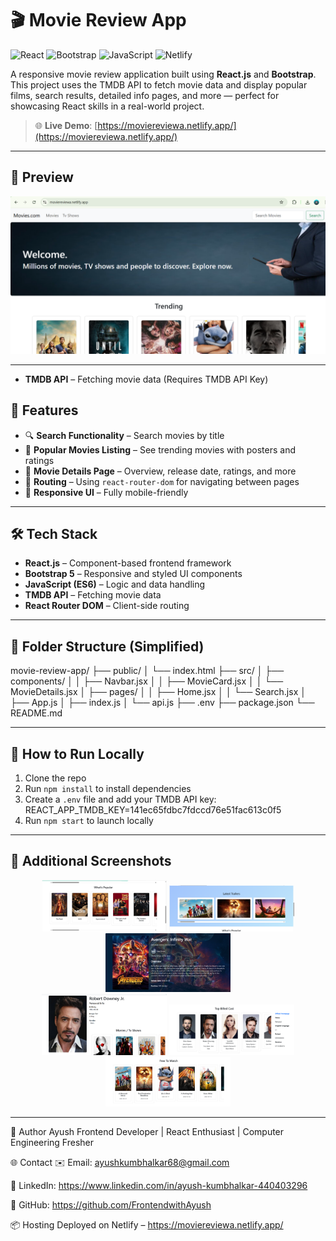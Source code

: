 # 🎬 Movie Review App
![React](https://img.shields.io/badge/React-20232A?style=for-the-badge&logo=react&logoColor=61DAFB)
![Bootstrap](https://img.shields.io/badge/Bootstrap-563D7C?style=for-the-badge&logo=bootstrap&logoColor=white)
![JavaScript](https://img.shields.io/badge/JavaScript-ES6+-F7DF1E?style=for-the-badge&logo=javascript&logoColor=black)
![Netlify](https://img.shields.io/badge/Hosted_on-Netlify-00C7B7?style=for-the-badge&logo=netlify&logoColor=white)


A responsive movie review application built using **React.js** and **Bootstrap**. This project uses the TMDB API to fetch movie data and display popular films, search results, detailed info pages, and more — perfect for showcasing React skills in a real-world project.

> 🌐 **Live Demo**: [https://moviereviewa.netlify.app/](https://moviereviewa.netlify.app/)

---

## 📸 Preview

![App Preview](./screenshot/movie-preview.png) <!-- Add your screenshot image in a folder called 'screenshots' -->

---
- **TMDB API** – Fetching movie data (Requires TMDB API Key)

## 🚀 Features

- 🔍 **Search Functionality** – Search movies by title
- 🎥 **Popular Movies Listing** – See trending movies with posters and ratings
- 📄 **Movie Details Page** – Overview, release date, ratings, and more
 - 🧩 **Routing** – Using `react-router-dom` for navigating between pages
- 📱 **Responsive UI** – Fully mobile-friendly


---

## 🛠️ Tech Stack

- **React.js** – Component-based frontend framework
- **Bootstrap 5** – Responsive and styled UI components
- **JavaScript (ES6)** – Logic and data handling
- **TMDB API** – Fetching movie data
- **React Router DOM** – Client-side routing

---

## 📁 Folder Structure (Simplified)

movie-review-app/
├── public/
│ └── index.html
├── src/
│ ├── components/
│ │ ├── Navbar.jsx
│ │ ├── MovieCard.jsx
│ │ └── MovieDetails.jsx
│ ├── pages/
│ │ ├── Home.jsx
│ │ └── Search.jsx
│ ├── App.js
│ ├── index.js
│ └── api.js
├── .env
├── package.json
└── README.md


---

## 🚀 How to Run Locally

1. Clone the repo
2. Run `npm install` to install dependencies
3. Create a `.env` file and add your TMDB API key:
   REACT_APP_TMDB_KEY=141ec65fdbc7fdccd76e51fac613c0f5
4. Run `npm start` to launch locally  

---
## 📸 Additional Screenshots

<div align="center">
<img src="./screenshot/img1.png" width="200" />
<img src="./screenshot/img2.png" width="200" />
<img src="./screenshot/img3.png" width="200" />
<br/>
<img src="./screenshot/img4.png" width="200" />
<img src="./screenshot/img5.png" width="200" />
<img src="./screenshot/img6.png" width="200" />
</div>

---

👤 Author
Ayush
Frontend Developer | React Enthusiast | Computer Engineering Fresher

🌐 Contact
✉️ Email: ayushkumbhalkar68@gmail.com

🔗 LinkedIn: https://www.linkedin.com/in/ayush-kumbhalkar-440403296

🐙 GitHub: https://github.com/FrontendwithAyush 

📦 Hosting
Deployed on Netlify – https://moviereviewa.netlify.app/

